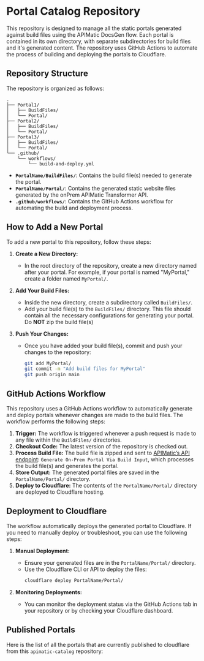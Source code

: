 # Portal Catalog Repository

This repository is designed to manage all the static portals generated against build files using the APIMatic DocsGen flow. Each portal is contained in its own directory, with separate subdirectories for build files and it's generated content. The repository uses GitHub Actions to automate the process of building and deploying the portals to Cloudflare.

## Repository Structure

The repository is organized as follows:

```
.
├── Portal1/
│   ├── BuildFiles/
│   └── Portal/
├── Portal2/
│   ├── BuildFiles/
│   └── Portal/
├── Portal3/
│   ├── BuildFiles/
│   └── Portal/
└── .github/
    └── workflows/
        └── build-and-deploy.yml
```

- **`PortalName/BuildFiles/`**: Contains the build file(s) needed to generate the portal.
- **`PortalName/Portal/`**: Contains the generated static website files generated by the onPrem APIMatic Transformer API.
- **`.github/workflows/`**: Contains the GitHub Actions workflow for automating the build and deployment process.

## How to Add a New Portal

To add a new portal to this repository, follow these steps:

1. **Create a New Directory:**
   - In the root directory of the repository, create a new directory named after your portal. For example, if your portal is named "MyPortal," create a folder named `MyPortal/`.

2. **Add Your Build Files:**
   - Inside the new directory, create a subdirectory called `BuildFiles/`.
   - Add your build file(s) to the `BuildFiles/` directory. This file should contain all the necessary configurations for generating your portal. Do **NOT** zip the build file(s)

3. **Push Your Changes:**
   - Once you have added your build file(s), commit and push your changes to the repository:
     ```bash
     git add MyPortal/
     git commit -m "Add build files for MyPortal"
     git push origin main
     ```

## GitHub Actions Workflow

This repository uses a GitHub Actions workflow to automatically generate and deploy portals whenever changes are made to the build files. The workflow performs the following steps:

1. **Trigger:** The workflow is triggered whenever a push request is made to any file within the `BuildFiles/` directories.
2. **Checkout Code:** The latest version of the repository is checked out. 
3. **Process Build File:** The build file is zipped and sent to [APIMatic’s API endpoint](https://docs.apimatic.io/platform-api/#/http/api-endpoints/docs-portal-management/generate-on-prem-portal-via-build-input): `Generate On-Prem Portal Via Build Input`, which processes the build file(s) and generates the portal.
4. **Store Output:** The generated portal files are saved in the `PortalName/Portal/` directory.
5. **Deploy to Cloudflare:** The contents of the `PortalName/Portal/` directory are deployed to Cloudflare hosting.

## Deployment to Cloudflare

The workflow automatically deploys the generated portal to Cloudflare. If you need to manually deploy or troubleshoot, you can use the following steps:

1. **Manual Deployment:**
   - Ensure your generated files are in the `PortalName/Portal/` directory.
   - Use the Cloudflare CLI or API to deploy the files:
     ```bash
     cloudflare deploy PortalName/Portal/
     ```

2. **Monitoring Deployments:**
   - You can monitor the deployment status via the GitHub Actions tab in your repository or by checking your Cloudflare dashboard.

## Published Portals
Here is the list of all the portals that are currently published to cloudflare from this `apimatic-catalog` repository: